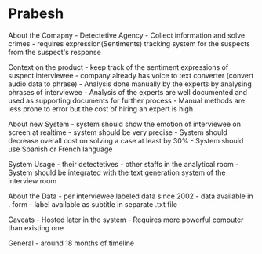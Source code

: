 # Prabesh

About the Comapny
	- Detectetive Agency
	- Collect information and solve crimes
	- requires expression(Sentiments) tracking system for the suspects from the  suspect's response

Context on the product
	- keep track of the sentiment expressions of suspect interviewee
	- company already has voice to text converter (convert audio data to phrase)
	- Analysis done manually by the experts by analysing phrases of interviewee
	- Analysis of the experts are well documented and used as supporting documents for further process
	- Manual methods are less prone to error but the cost of hiring an expert is high
	
About new System
	- system should show the emotion of interviewee on screen at realtime
	- system should be very precise
	- System should decrease overall cost on solving a case at least by 30%
	- System should use Spanish or French language
	
System Usage
	- their detectetives
	- other staffs in the analytical room
	- System should be integrated with the text generation system of the interview room

About the Data
	- per interviewee labeled data since 2002
	- data available in . form
	- label available as subtitle in separate .txt file

Caveats
	- Hosted later in the system
	- Requires more powerful computer than existing one

General
	- around 18 months of timeline